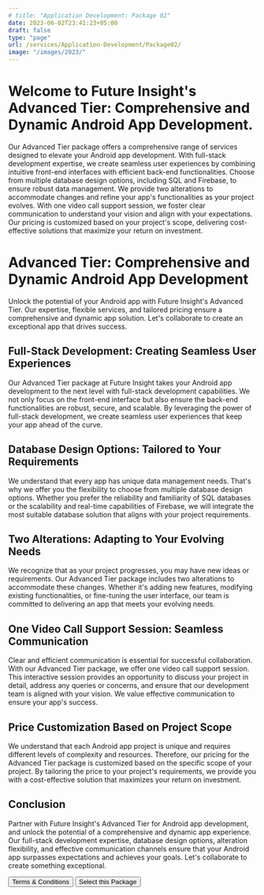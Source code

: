 ```yaml
---
# title: "Application Development: Package 02"
date: 2023-06-02T23:41:23+05:00
draft: false
type: "page"
url: /services/Application-Development/Package02/
image: "/images/2023/"
---
```


<!-- Css and Js Files -->
<script src="/js/redirect.js"></script>
<link rel="stylesheet" href="/css/services/package.css">

# Welcome to Future Insight's Advanced Tier: Comprehensive and Dynamic Android App Development.

Our Advanced Tier package offers a comprehensive range of services designed to elevate your Android app development. With full-stack development expertise, we create seamless user experiences by combining intuitive front-end interfaces with efficient back-end functionalities. Choose from multiple database design options, including SQL and Firebase, to ensure robust data management. We provide two alterations to accommodate changes and refine your app's functionalities as your project evolves. With one video call support session, we foster clear communication to understand your vision and align with your expectations. Our pricing is customized based on your project's scope, delivering cost-effective solutions that maximize your return on investment.

# Advanced Tier: Comprehensive and Dynamic Android App Development

Unlock the potential of your Android app with Future Insight's Advanced Tier. Our expertise, flexible services, and tailored pricing ensure a comprehensive and dynamic app solution. Let's collaborate to create an exceptional app that drives success.
## Full-Stack Development: Creating Seamless User Experiences

Our Advanced Tier package at Future Insight takes your Android app development to the next level with full-stack development capabilities. We not only focus on the front-end interface but also ensure the back-end functionalities are robust, secure, and scalable. By leveraging the power of full-stack development, we create seamless user experiences that keep your app ahead of the curve.

## Database Design Options: Tailored to Your Requirements

We understand that every app has unique data management needs. That's why we offer you the flexibility to choose from multiple database design options. Whether you prefer the reliability and familiarity of SQL databases or the scalability and real-time capabilities of Firebase, we will integrate the most suitable database solution that aligns with your project requirements.

## Two Alterations: Adapting to Your Evolving Needs

We recognize that as your project progresses, you may have new ideas or requirements. Our Advanced Tier package includes two alterations to accommodate these changes. Whether it's adding new features, modifying existing functionalities, or fine-tuning the user interface, our team is committed to delivering an app that meets your evolving needs.

## One Video Call Support Session: Seamless Communication

Clear and efficient communication is essential for successful collaboration. With our Advanced Tier package, we offer one video call support session. This interactive session provides an opportunity to discuss your project in detail, address any queries or concerns, and ensure that our development team is aligned with your vision. We value effective communication to ensure your app's success.

## Price Customization Based on Project Scope

We understand that each Android app project is unique and requires different levels of complexity and resources. Therefore, our pricing for the Advanced Tier package is customized based on the specific scope of your project. By tailoring the price to your project's requirements, we provide you with a cost-effective solution that maximizes your return on investment.

## Conclusion
Partner with Future Insight's Advanced Tier for Android app development, and unlock the potential of a comprehensive and dynamic app experience. Our full-stack development expertise, database design options, alteration flexibility, and effective communication channels ensure that your Android app surpasses expectations and achieves your goals. Let's collaborate to create something exceptional.

<!-- Button -->
<div class="button-container">
    <button class="green-button" onclick="redirectToURL('/terms-conditions/')">Terms & Conditions</button>
    <button class="green-button" onclick="redirectToURL('/select-package/')">Select this Package</button>
</div>
